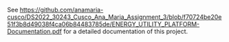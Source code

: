 See https://github.com/anamaria-cusco/DS2022_30243_Cusco_Ana_Maria_Assignment_3/blob/f70724be20e51f3b8d49038f4ca06b84483785de/ENERGY_UTILITY_PLATFORM-Documentation.pdf
for a detailed documentation of this project.
